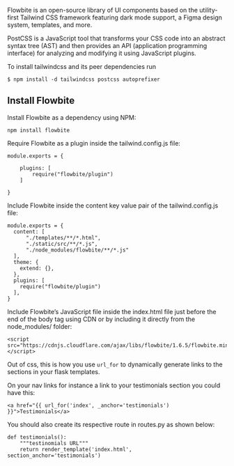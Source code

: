 Flowbite is an open-source library of UI components based on the utility-first Tailwind CSS framework featuring dark mode support, a Figma design system, templates, and more.


PostCSS is a JavaScript tool that transforms your CSS code into an abstract syntax tree (AST) and then provides an API (application programming interface) for analyzing and modifying it using JavaScript plugins.

To install tailwindcss and its peer dependencies run
```
$ npm install -d tailwindcss postcss autoprefixer
```

## Install Flowbite 
Install Flowbite as a dependency using NPM:
```
npm install flowbite
```

Require Flowbite as a plugin inside the tailwind.config.js file:
```
module.exports = {

    plugins: [
        require("flowbite/plugin")
    ]

}
```

Include Flowbite inside the content key value pair of the tailwind.config.js file:
```
module.exports = {
  content: [
      "./templates/**/*.html",
      "./static/src/**/*.js",
      "./node_modules/flowbite/**/*.js"
  ],
  theme: {
    extend: {},
  },
  plugins: [
    require("flowbite/plugin")
  ],
}
```
Include Flowbite’s JavaScript file inside the index.html file just before the end of the body tag using CDN or by including it directly from the node_modules/ folder:
```
<script src="https://cdnjs.cloudflare.com/ajax/libs/flowbite/1.6.5/flowbite.min.js"></script>

```
Out of css, this is how you use ``` url_for ``` to dynamically generate links to the sections in your flask templates. 

On your nav links for instance a link to your testimonials section you could have this:
```
<a href="{{ url_for('index', _anchor='testimonials') }}">Testimonials</a>

```
You should also create its respective route in routes.py as shown below:
```
def testimonials():
    """testinomials URL"""
    return render_template('index.html', section_anchor='testimonials')
```
